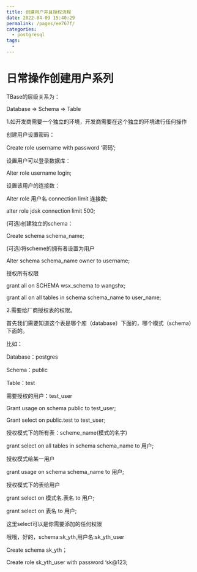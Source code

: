 ```yaml
---
title: 创建用户并且授权流程
date: 2022-04-09 15:40:29
permalink: /pages/ee767f/
categories:
  - postgresql
tags:
  - 
---
```

# 日常操作创建用户系列

TBase的层级关系为：

Database => Schema => Table 

 

1.如开发商需要一个独立的环境，开发商需要在这个独立的环境进行任何操作

创建用户设置密码：

Create role username with password ‘密码’;

 

设置用户可以登录数据库：

Alter role username login;

 

设置该用户的连接数：

Alter role 用户名 connection limit 连接数;

alter role jdsk connection limit 500;

 

(可选)创建独立的schema：

Create schema schema_name;

 

(可选)将scheme的拥有者设置为用户

Alter schema schema_name owner to username;

 

授权所有权限

grant all on SCHEMA wsx_schema to wangshx;

 

grant all on all tables in schema schema_name to user_name;

 

2.需要给厂商授权表的权限。

首先我们需要知道这个表是哪个库（database）下面的，哪个模式（schema）下面的。

比如：

Database：postgres

Schema：public

Table：test

需要授权的用户：test_user

 

Grant usage on schema public to test_user;

Grant select on public.test to test_user;

 

授权模式下的所有表：scheme_name(模式的名字)

grant select on all tables in schema schema_name to 用户;

授权模式给某一用户

grant usage on schema schema_name to 用户;

授权模式下的表给用户

grant select on 模式名.表名 to 用户; 

grant select on 表名 to 用户;

这里select可以是你需要添加的任何权限



哦哦，好的，schema:sk_yth,用户名:sk_yth_user



Create schema sk_yth；

 

Create role sk_yth_user with password ‘sk@123;

 

 

 

 